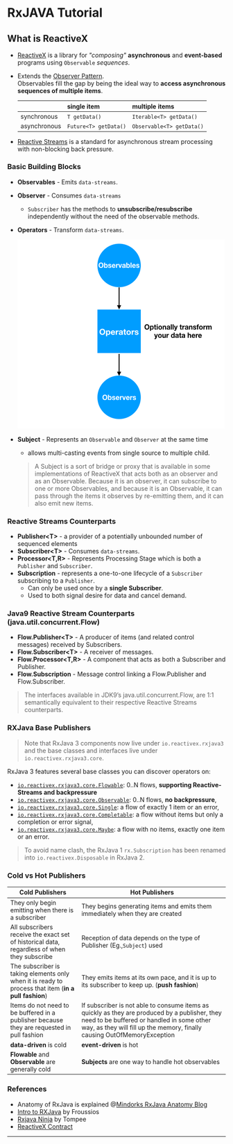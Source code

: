 # RxJAVA Tutorial


## What is ReactiveX 

- [ReactiveX][reactivex_intro] is a library for *"composing"* **asynchronous** and **event-based** programs using `Observable` *sequences*.
- Extends the [Observer Pattern][observer_pattern].  
  Observables fill the gap by being the ideal way to **access asynchronous sequences of multiple items**.

  |              |      single item        |    multiple items            |
  |      ---     |         ---              |        ----                 |
  | synchronous  |   `T getData()`          |   `Iterable<T> getData()`   |
  | asynchronous |   `Future<T> getData()`  |   `Observable<T> getData()` |

- [Reactive Streams][reactive_streams]  is a standard for asynchronous stream processing with non-blocking back pressure.
  
### Basic Building Blocks

- **Observables**      - Emits `data-streams`.
- **Observer** - Consumes `data-streams`
  - `Subscriber` has the methods to **unsubscribe/resubscribe** independently without the need of the observable methods.
- **Operators** - Transform `data-streams`.
 
    ![RXJava Basic Building Blocks][rxjava_basic_flow]

- **Subject** - Represents an `Observable` and `Observer` at the same time
    - allows multi-casting events from single source to multiple child.
  > A Subject is a sort of bridge or proxy that is available in some implementations of ReactiveX
  > that acts both as an observer and as an Observable.
  > Because it is an observer, it can subscribe to one or more Observables,
  > and because it is an Observable, it can pass through the items it observes by re-emitting them, and it can also emit new items.    

### Reactive Streams Counterparts

- **Publisher&lt;T&gt;** - a provider of a potentially unbounded number of sequenced elements
- **Subscriber&lt;T&gt;** - Consumes `data-streams`.
- **Processor&lt;T,R&gt;** - Represents Processing Stage which is both a `Publisher` and `Subscriber`.
- **Subscription** - represents a one-to-one lifecycle of a `Subscriber` subscribing to a `Publisher`.
  - Can only be used once by a **single Subscriber**.
  - Used to both signal desire for data and cancel demand.

### Java9 Reactive Stream Counterparts (java.util.concurrent.Flow) 

- **Flow.Publisher&lt;T&gt;** - A producer of items (and related control messages) received by Subscribers.
- **Flow.Subscriber&lt;T&gt;** - A receiver of messages.
- **Flow.Processor&lt;T,R&gt;** - A component that acts as both a Subscriber and Publisher.
- **Flow.Subscription** - Message control linking a Flow.Publisher and Flow.Subscriber.

> The interfaces available in JDK9’s java.util.concurrent.Flow,
> are 1:1 semantically equivalent to their respective Reactive Streams counterparts.

### RXJava Base Publishers

> Note that RxJava 3 components now live under `io.reactivex.rxjava3` and the base classes and interfaces live under `io.reactivex.rxjava3.core`.

RxJava 3 features several base classes you can discover operators on:

- [`io.reactivex.rxjava3.core.Flowable`](http://reactivex.io/RxJava/3.x/javadoc/io/reactivex/rxjava3/core/Flowable.html): 0..N flows, **supporting Reactive-Streams and backpressure**
- [`io.reactivex.rxjava3.core.Observable`](http://reactivex.io/RxJava/3.x/javadoc/io/reactivex/rxjava3/core/Observable.html): 0..N flows, **no backpressure**,
- [`io.reactivex.rxjava3.core.Single`](http://reactivex.io/RxJava/3.x/javadoc/io/reactivex/rxjava3/core/Single.html): a flow of exactly 1 item or an error,
- [`io.reactivex.rxjava3.core.Completable`](http://reactivex.io/RxJava/3.x/javadoc/io/reactivex/rxjava3/core/Completable.html): a flow without items but only a completion or error signal,
- [`io.reactivex.rxjava3.core.Maybe`](http://reactivex.io/RxJava/3.x/javadoc/io/reactivex/rxjava3/core/Maybe.html): a flow with no items, exactly one item or an error.

>To avoid name clash, the RxJava 1 `rx.Subscription` has been renamed into `io.reactivex.Disposable` in RxJava 2.

### Cold vs Hot Publishers

|         Cold Publishers                                |                         Hot Publishers                                           |
|        -----------------                               |                        -----------------                                         |
| They only begin emitting when  there is a subscriber   |   They begins generating items and emits them immediately when they are created  |
| All subscribers receive the exact set of historical data, regardless of when they subscribe |       Reception of data depends on the type of Publisher (Eg.,`Subject`) used |
| The subscriber is taking elements only when it is ready to process that item (**in a pull fashion**) | They emits items at its own pace, and it is up to its subscriber to keep up. (**push fashion**)|
| Items do not need to be buffered in a publisher because they are requested in pull fashion | If subscriber is not able to consume items as quickly as they are produced by a publisher, they need to be buffered or handled in some other way, as they will fill up the memory, finally causing OutOfMemoryException |
| **data-driven** is cold                                | **event-driven** is hot                                                            |
| **Flowable** and **Observable** are generally cold     | **Subjects** are one way to handle hot observables                               |  

### References

- Anatomy of RxJava is explained @[Mindorks RxJava Anatomy Blog][mindorks_rxjava_anatomy]
- [Intro to RXJava][froussios_intro_to_rxjava] by Froussios 
- [Rxjava Ninja][rxjava_ninja] by Tompee
- [ReactiveX Contract][reactivex_contract]
---
[reactivex_intro]: https://reactivex.io/intro.html
[reactivex_contract]: http://reactivex.io/documentation/contract.html
[reactive_streams]: http://www.reactive-streams.org/
[reactive_streams_jvm]: https://github.com/reactive-streams/reactive-streams-jvm
[mindorks_rxjava_anatomy]: https://blog.mindorks.com/rxjava-anatomy-what-is-rxjava-how-rxjava-is-designed-and-how-rxjava-works-d357b3aca586
[mindorks_rxjava_subject]: https://blog.mindorks.com/understanding-rxjava-subject-publish-replay-behavior-and-async-subject-224d663d452f
[observer_pattern]: https://en.wikipedia.org/wiki/Observer_pattern
[gradle_init_java_app]: https://docs.gradle.org/current/userguide/build_init_plugin.html#sec:java_application
[rxjava_basic_flow]: ./art/rxjava-basics-flow.png
[froussios_intro_to_rxjava]: https://github.com/Froussios/Intro-To-RxJava
[rxjava_ninja]: https://medium.com/tompee/rxjava-ninja-introduction-to-reactive-programming-4b1e27b20576